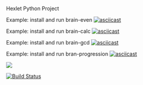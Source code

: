 Hexlet Python Project

Example: install and run brain-even
[![asciicast](https://asciinema.org/a/mmhmMhSNMcyiNy41e0S0YypNC.svg)](https://asciinema.org/a/mmhmMhSNMcyiNy41e0S0YypNC)

Example: install and run brain-calc
[![asciicast](https://asciinema.org/a/64CIHn5cOhOblyUo56FZ2mKsU.svg)](https://asciinema.org/a/64CIHn5cOhOblyUo56FZ2mKsU)

Example: install and run brain-gcd
[![asciicast](https://asciinema.org/a/X2jMX0p9kigmeZTQ24NAfjw5h.svg)](https://asciinema.org/a/X2jMX0p9kigmeZTQ24NAfjw5h)

Example: install and run bran-progression
[![asciicast](https://asciinema.org/a/nJC2kP8fNLs1QhMxglx4TxXEe.svg)](https://asciinema.org/a/nJC2kP8fNLs1QhMxglx4TxXEe)

<a href="https://codeclimate.com/github/ikievite/python-project-lvl1/maintainability"><img src="https://api.codeclimate.com/v1/badges/00c5a4717ae36b17e69b/maintainability" /></a>

[![Build Status](https://travis-ci.org/ikievite/python-project-lvl1.svg?branch=master)](https://travis-ci.org/ikievite/python-project-lvl1)
